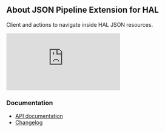 ## About JSON Pipeline Extension for HAL

Client and actions to navigate inside HAL JSON resources.

[![Maven Central](https://img.shields.io/maven-central/v/io.wcm.caravan/io.wcm.caravan.pipeline.extensions.hal)](https://repo1.maven.org/maven2/io/wcm/caravan/io.wcm.caravan.pipeline.extensions.hal/)


### Documentation

* [API documentation][apidocs]
* [Changelog][changelog]


[apidocs]: apidocs/
[changelog]: changes-report.html

